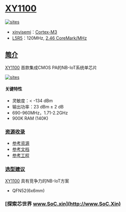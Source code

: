 ﻿# [XY1100](https://github.com/SoCXin/XY1100)

[![sites](http://182.61.61.133/link/resources/SoC.png)](http://www.SoC.Xin)

* [xinyisemi](http://www.xinyisemi.com)：[Cortex-M3](https://github.com/SoCXin/Cortex)
* [L5R5](https://github.com/SoCXin/Level)：120MHz, [2.46 CoreMark/MHz](https://www.eembc.org/coremark/scores.php)

## [简介](https://github.com/SoCXin/XY1100/wiki)

[XY1100](https://github.com/SoCXin/XY1100) 首款集成CMOS PA的NB-IoT系统单芯片

[![sites](docs/XY1100.png)](https://github.com/SoCXin/XY1100)

#### 关键特性

* 灵敏度：< -134 dBm
* 输出功率：23 dBm ± 2 dB
* 690-960MHz，1.71-2.2GHz
* 900K RAM (140K)

### [资源收录](https://github.com/SoCXin)

* [参考资源](src/)
* [参考文档](docs/)
* [参考工程](project/)

### [选型建议](https://github.com/SoCXin)

[XY1100](https://github.com/SoCXin/XY1100) 具有竞争力的NB-IoT方案

* QFN52(6x6mm)

### [探索芯世界 www.SoC.xin](http://www.SoC.Xin)
